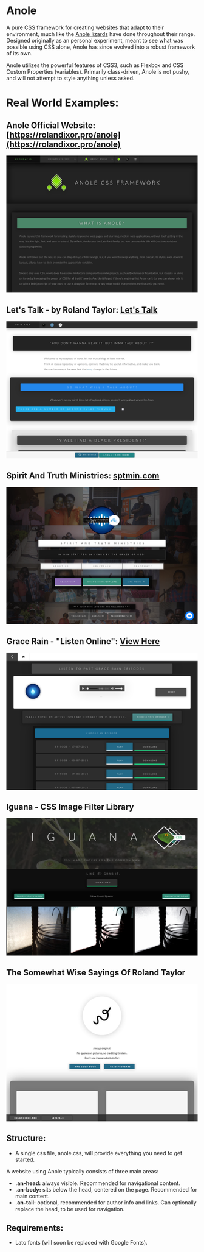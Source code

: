# Anole
A pure CSS framework for creating websites that adapt to their environment, much like the [Anole lizards](https://en.wikipedia.org/wiki/Dactyloidae) have done throughout their range. Designed originally as an personal experiment, meant to see what was possible using CSS alone, Anole has since evolved into a robust framework of its own.

Anole utilizes the powerful features of CSS3, such as Flexbox and CSS Custom Properties (variables). Primarily class-driven, Anole is not pushy, and will not attempt to style anything unless asked.

# Real World Examples:

## Anole Official Website: [https://rolandixor.pro/anole](https://rolandixor.pro/anole)
![Demo Screenshot](demo.png)

## Let's Talk - by Roland Taylor: [Let's Talk](https://rolandixor.pro/letstalk)
![Demo Screenshot](demo1.png)

## Spirit And Truth Ministries: [sptmin.com](https://sptmin.com)
![Demo Screenshot](demo2.png)

## Grace Rain - "Listen Online": [View Here](https://sptmin.com/gracerain/listen)
![Demo Screenshot](demo3.png)

## Iguana - CSS Image Filter Library
![Demo Screenshot](demo4.png)

## The Somewhat Wise Sayings Of Roland Taylor
![Demo Screenshot](demo5.png)

## Structure:
- A single css file, anole.css, will provide everything you need to get started.

A website using Anole typically consists of three main areas:

- **.an-head:** always visible. Recommended for navigational content.
- **.an-body:** sits below the head, centered on the page. Recommended for main content.
- **.an-tail:** optional, recommended for author info and links. Can optionally replace the head, to be used for navigation.

## Requirements:
- Lato fonts (will soon be replaced with Google Fonts).
